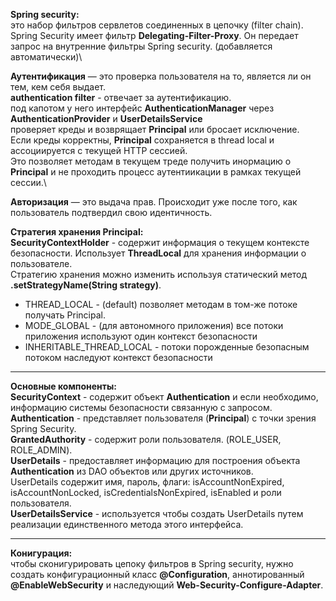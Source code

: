 
**Spring security:**\
это набор фильтров сервлетов соединенных в цепочку (filter chain).\
Spring Security имеет фильтр **Delegating-Filter-Proxy**. Он передает запрос на внутренние фильтры Spring security. (добавляется автоматически)\

**Аутентификация** — это проверка пользователя на то, является ли он тем, кем себя выдает.\
**authentication filter** - отвечает за аутентификацию.\
под капотом у него интерфейс **AuthenticationManager** через **AuthenticationProvider** и **UserDetailsService**\
проверяет креды и возврящает **Principal** или бросает исключение.\
Если креды корректны, **Principal** сохраняется в thread local и ассоциируется с текущей HTTP сессией.\
Это позволяет методам в текущем треде получить инормацию о **Principal** и не проходить процесс аутентиикации в рамках текущей сессии.\

**Авторизация** — это выдача прав. Происходит уже после того, как пользователь подтвердил  свою идентичность.


**Стратегия хранения Principal:**\
**SecurityContextHolder** - содержит информация о текущем контексте безопасности. Использует **ThreadLocal** для хранения информации о пользователе.\
Стратегию хранения можно изменить используя статический метод **.setStrategyName(String strategy)**.
- THREAD_LOCAL - (default) позволяет методам в том-же потоке получать Principal.
- MODE_GLOBAL - (для автономного приложения) все потоки приложения используют один контекст безопасности
- INHERITABLE_THREAD_LOCAL - потоки порожденные безопасным потоком наследуют контекст безопасности

---

**Основные компоненты:**\
**SecurityContext** - содержит объект **Authentication** и если необходимо, информацию системы безопасности связанную с запросом.\
**Authentication** - представляет пользователя (**Principal**) с точки зрения Spring Security.\
**GrantedAuthority** - содержит роли пользователя. (ROLE_USER, ROLE_ADMIN).\
**UserDetails** - предоставляет информацию для построения объекта **Authentication** из DAO объектов или других источников.\
UserDetails содержит имя, пароль, флаги: isAccountNonExpired, isAccountNonLocked, isCredentialsNonExpired, isEnabled и роли пользователя.\
**UserDetailsService** - используется чтобы создать UserDetails путем реализации единственного метода этого интерфейса.

---

**Конигурация:**\
чтобы сконигурировать цепоку фильтров в Spring security, нужно создать конфигурационный класс **@Configuration**, аннотированный **@EnableWebSecurity** и наследующий **Web-Security-Configure-Adapter**.
